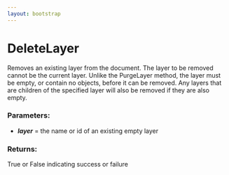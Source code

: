 ```yaml
---
layout: bootstrap
---
```


# DeleteLayer

Removes an existing layer from the document. The layer to be removed
        cannot be the current layer. Unlike the PurgeLayer method, the layer must
        be empty, or contain no objects, before it can be removed. Any layers that
        are children of the specified layer will also be removed if they are also
        empty.
          

### Parameters:

- ***layer*** = the name or id of an existing empty layer
        

### Returns:


True or False indicating success or failure
        


